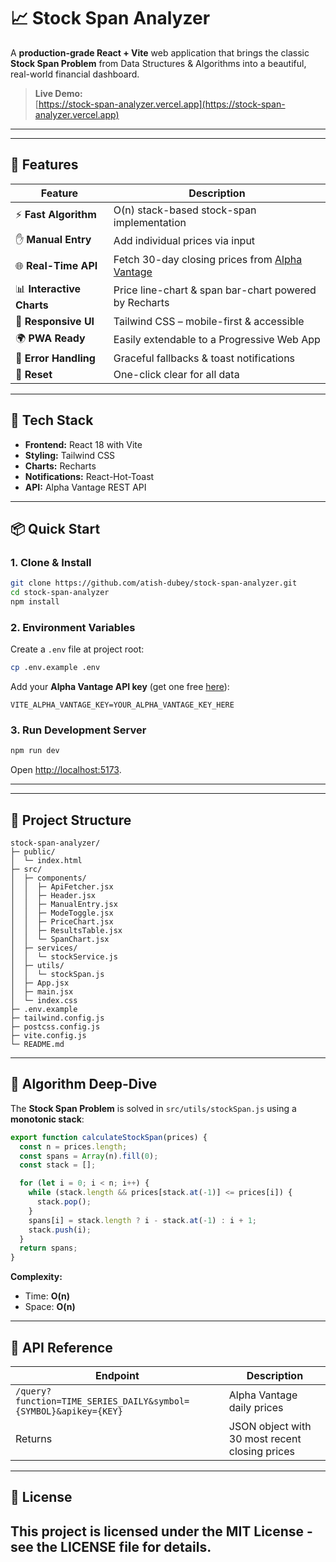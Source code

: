 
# 📈 Stock Span Analyzer

A **production-grade React + Vite** web application that brings the classic **Stock Span Problem** from Data Structures & Algorithms into a beautiful, real-world financial dashboard.

> **Live Demo:**  
> [https://stock-span-analyzer.vercel.app](https://stock-span-analyzer.vercel.app)

---

---

## 🚀 Features

| Feature | Description |
| --- | --- |
| ⚡ **Fast Algorithm** | O(n) stack-based stock-span implementation |
| ✋ **Manual Entry** | Add individual prices via input |
| 🌐 **Real-Time API** | Fetch 30-day closing prices from [Alpha Vantage](https://www.alphavantage.co) |
| 📊 **Interactive Charts** | Price line-chart & span bar-chart powered by Recharts |
| 🎨 **Responsive UI** | Tailwind CSS – mobile-first & accessible |
| 🌍 **PWA Ready** | Easily extendable to a Progressive Web App |
| 🧪 **Error Handling** | Graceful fallbacks & toast notifications |
| 🧹 **Reset** | One-click clear for all data |

---

## 🧰 Tech Stack

- **Frontend:** React 18 with Vite  
- **Styling:** Tailwind CSS  
- **Charts:** Recharts  
- **Notifications:** React-Hot-Toast  
- **API:** Alpha Vantage REST API  

---

## 📦 Quick Start

### 1. Clone & Install
```bash
git clone https://github.com/atish-dubey/stock-span-analyzer.git
cd stock-span-analyzer
npm install
```

### 2. Environment Variables
Create a `.env` file at project root:

```bash
cp .env.example .env
```

Add your **Alpha Vantage API key** (get one free [here](https://www.alphavantage.co/support/#api-key)):

```
VITE_ALPHA_VANTAGE_KEY=YOUR_ALPHA_VANTAGE_KEY_HERE
```

### 3. Run Development Server
```bash
npm run dev
```
Open [http://localhost:5173](http://localhost:5173).

---



---

## 📂 Project Structure
```
stock-span-analyzer/
├─ public/
│  └─ index.html
├─ src/
│  ├─ components/
│  │  ├─ ApiFetcher.jsx
│  │  ├─ Header.jsx
│  │  ├─ ManualEntry.jsx
│  │  ├─ ModeToggle.jsx
│  │  ├─ PriceChart.jsx
│  │  ├─ ResultsTable.jsx
│  │  └─ SpanChart.jsx
│  ├─ services/
│  │  └─ stockService.js
│  ├─ utils/
│  │  └─ stockSpan.js
│  ├─ App.jsx
│  ├─ main.jsx
│  └─ index.css
├─ .env.example
├─ tailwind.config.js
├─ postcss.config.js
├─ vite.config.js
└─ README.md
```

---

## 🧪 Algorithm Deep-Dive

The **Stock Span Problem** is solved in `src/utils/stockSpan.js` using a **monotonic stack**:

```js
export function calculateStockSpan(prices) {
  const n = prices.length;
  const spans = Array(n).fill(0);
  const stack = [];

  for (let i = 0; i < n; i++) {
    while (stack.length && prices[stack.at(-1)] <= prices[i]) {
      stack.pop();
    }
    spans[i] = stack.length ? i - stack.at(-1) : i + 1;
    stack.push(i);
  }
  return spans;
}
```

**Complexity:**  
- Time: **O(n)**  
- Space: **O(n)**

---

## 🧩 API Reference

| Endpoint | Description |
| --- | --- |
| `/query?function=TIME_SERIES_DAILY&symbol={SYMBOL}&apikey={KEY}` | Alpha Vantage daily prices |
| Returns | JSON object with 30 most recent closing prices |

---

## 📄 License

This project is licensed under the MIT License - see the LICENSE file for details.
---



